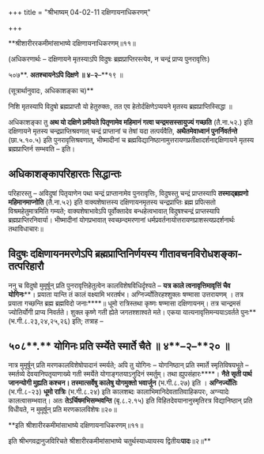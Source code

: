 +++
title = "श्रीभाष्यम् 04-02-11 दक्षिणायनाधिकरणम्"

+++


**श्रीशारीररकमीमांसाभाष्ये दक्षिणायनाधिकरणम्॥११॥

(अधिकरणार्थः – दक्षिणायने मृतस्याऽपि विदुषः ब्रह्मप्राप्तिरस्त्येव, न चन्द्रं प्राप्य पुनरावृत्तिः)

५०७**. **अतश्चायनेऽपि दिक्षणे ॥ ४**–**२**–**१९ ॥

(सूत्रार्थानुवादः, अधिकाशङ्का च)**

 निशि मृतस्यापि विदुषो ब्रह्मप्राप्तौ यो हेतुरुक्तः, तत एव हेतोर्दक्षिणेऽप्ययने मृतस्य ब्रह्मप्राप्तिस्सिद्धा ॥

 अधिकाशङ्का तु **अथ यो दक्षिणे प्रमीयते पितृणामेव महिमानं गत्वा चन्द्रमसस्सायुज्यं गच्छति** (तै.ना.५२.) इति दक्षिणायने मृतस्य चन्द्रप्राप्तिश्रवणात् चन्द्रं प्राप्तानां च तेषां यदा तत्पर्यवैति, **अथैतमेवाध्वानं पुनर्निवर्तन्ते** (छा.५.१०.५) इति पुनरावृत्तिश्रवणात्, भीष्मादीनां च ब्रह्मविद्यानिष्ठानामुत्तरायणप्रतीक्षादर्शनाद्दक्षिणायने मृतस्य ब्रह्मप्राप्तिर्न सम्भवति – इति।

## अधिकाशङ्कापरिहारतः सिद्धान्तः

 परिहारस्तु – अविदुषां पितृयाणेन पथा चन्द्रं प्राप्तानामेव पुनरावृत्तिः, विदुषस्तु चन्द्रं प्राप्तस्यापि
**तस्माद्ब्रह्मणो महिमानमाप्नोति** (तै.ना.५२) इति वाक्यशेषात्तस्य दक्षिणायनमृतस्य चन्द्रप्राप्तिः ब्रह्म प्रपित्सतो विश्रमहेतुमात्रमिति गम्यते; वाक्यशेषाभावेऽपि पूर्वोक्तादेव बन्धहेत्वभावात् विदुषश्चन्द्रं प्राप्तस्यापि ब्रह्मप्राप्तिरनिवार्या। भीष्मादीनां योगप्रभावात् स्वच्छन्दमरणानां धर्मप्रवर्तनायोत्तरायणप्राशस्त्यप्रदर्शनार्थः तथाविधाचारः॥

## विदुषः दक्षिणायनमरणेऽपि ब्रह्मप्राप्तिनिर्णयस्य गीतावचनविरोधशङ्का-तत्परिहारौ

 ननु च विदुषो मुमूर्षून् प्रति पुनरावृत्तिहेतुत्वेन कालविशेषविधिर्दृश्यते – **यत्र काले त्वनावृत्तिमावृत्तिं चैव योगिनः****। प्रयाता यान्ति तं कालं वक्ष्यामि भरतर्षभ। अग्निर्ज्योतिरहश्शुक्लः षण्मासा उत्तरायणम् । तत्र प्रयाता गच्छन्ति ब्रह्म ब्रह्मविदो जनाः****॥ धूमो रात्रिस्तथा कृष्णः षण्मासा दक्षिणायनम्। तत्र चान्द्रमसं ज्योतिर्योगी प्राप्य निवर्तते। शुक्ल कृष्णे गती ह्येते जगतश्शाश्वते मते। एकया यात्यनावृत्तिमन्ययाऽवर्तते पुनः** (भ.गी.८.२३,२४,२५,२६) इति; तत्राह –

## ५०८**.** योगिनः प्रति र्स्म्येते स्मार्ते चैते ॥ ४**–**२**–**२० ॥

 नात्र मुमूर्षून् प्रति मरणकालविशेषोपादानं स्मर्यते; अपि तु योगिनः – योगनिष्ठान् प्रति स्मार्ते स्मृतिविषयभूते – स्मर्तव्ये देवयानिपतृयाणाख्ये गती स्मर्येते योगाङ्गतयाऽनुदिनं स्मर्तुम्। तथा ह्युपसंहारः****। **नैते सृती पार्थ जानन्योगी मुह्यति कश्चन। तस्मात्सर्वेषु कालेषु योगमुक्तो भवार्जुन** (भ.गी.८.२७) इति । **अग्निर्ज्योतिः** (भ.गी.८-२३) **धूमो रात्रिः** (भ.गी.८.२४) इति कालशब्दः कालाभिमानिदेवतातिवाहिकपरः, अग्न्यादेः कालत्वासम्भवात्। अतः **तेऽर्चिषमभिसम्भवन्ति** (बृ.८.२.१५) इति विहितदेवयानानुस्मृतिरत्र विद्यानिष्ठान् प्रति विधीयते, न मुमूर्षून् प्रति मरणकालविशेषः॥२०॥

**इति श्रीशारीरकमीमांसाभाष्ये दक्षिणायनाधिकरणम्॥११॥

इति श्रीभगवद्रानुजविरिचते श्रीशारीरकमीमांसाभाष्ये चतुर्थस्याध्यायस्य द्वितीयः****पादः****॥२॥**


